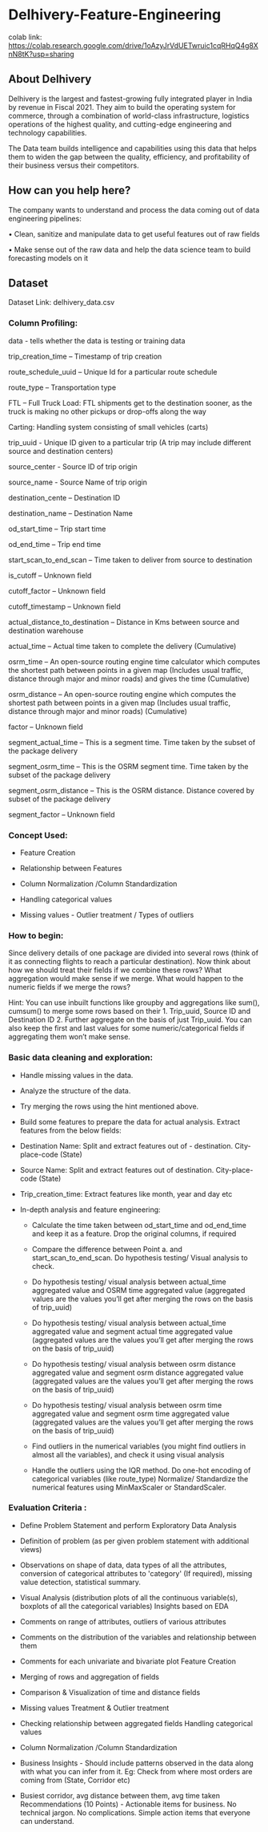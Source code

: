 # Delhivery-Feature-Engineering

colab link: https://colab.research.google.com/drive/1oAzyJrVdUETwruic1cqRHqQ4g8XnN8tK?usp=sharing


## About Delhivery

Delhivery is the largest and fastest-growing fully integrated player in India by revenue in Fiscal 2021. They aim to build the operating system for commerce, through a combination of world-class infrastructure, logistics operations of the highest quality, and cutting-edge engineering and technology capabilities.

The Data team builds intelligence and capabilities using this data that helps them to widen the gap between the quality, efficiency, and profitability of their business versus their competitors.

## How can you help here?

The company wants to understand and process the data coming out of data engineering pipelines:

• Clean, sanitize and manipulate data to get useful features out of raw fields

• Make sense out of the raw data and help the data science team to build forecasting models on it

## Dataset

Dataset Link: delhivery_data.csv


### Column Profiling:

data - tells whether the data is testing or training data

trip_creation_time – Timestamp of trip creation

route_schedule_uuid – Unique Id for a particular route schedule

route_type – Transportation type

FTL – Full Truck Load: FTL shipments get to the destination sooner, as the truck is making no other pickups or drop-offs along the way

Carting: Handling system consisting of small vehicles (carts)

trip_uuid - Unique ID given to a particular trip (A trip may include different source and destination centers)

source_center - Source ID of trip origin

source_name - Source Name of trip origin

destination_cente – Destination ID

destination_name – Destination Name

od_start_time – Trip start time

od_end_time – Trip end time

start_scan_to_end_scan – Time taken to deliver from source to destination

is_cutoff – Unknown field

cutoff_factor – Unknown field

cutoff_timestamp – Unknown field

actual_distance_to_destination – Distance in Kms between source and destination warehouse

actual_time – Actual time taken to complete the delivery (Cumulative)

osrm_time – An open-source routing engine time calculator which computes the shortest path between points in a given map (Includes usual traffic, distance through major and minor roads) and gives the time (Cumulative)

osrm_distance – An open-source routing engine which computes the shortest path between points in a given map (Includes usual traffic, distance through major and minor roads) (Cumulative)

factor – Unknown field

segment_actual_time – This is a segment time. Time taken by the subset of the package delivery

segment_osrm_time – This is the OSRM segment time. Time taken by the subset of the package delivery

segment_osrm_distance – This is the OSRM distance. Distance covered by subset of the package delivery

segment_factor – Unknown field

### Concept Used:

- Feature Creation

- Relationship between Features

- Column Normalization /Column Standardization

- Handling categorical values

- Missing values - Outlier treatment / Types of outliers

### How to begin:

Since delivery details of one package are divided into several rows (think of it as connecting flights to reach a particular destination). Now think about how we should treat their fields if we combine these rows? What aggregation would make sense if we merge. What would happen to the numeric fields if we merge the rows?

Hint: You can use inbuilt functions like groupby and aggregations like sum(), cumsum() to merge some rows based on their 1. Trip_uuid, Source ID and Destination ID 2. Further aggregate on the basis of just Trip_uuid. You can also keep the first and last values for some numeric/categorical fields if aggregating them won’t make sense.

### Basic data cleaning and exploration:

- Handle missing values in the data. 
- Analyze the structure of the data.
- Try merging the rows using the hint mentioned above.
- Build some features to prepare the data for actual analysis. Extract features from the below fields:
- Destination Name: Split and extract features out of - destination. City-place-code (State)
- Source Name: Split and extract features out of destination. City-place-code (State)
- Trip_creation_time: Extract features like month, year and day etc
- In-depth analysis and feature engineering:

  - Calculate the time taken between od_start_time and od_end_time and keep it as a feature. Drop the original columns, if required

  - Compare the difference between Point a. and start_scan_to_end_scan. Do hypothesis testing/ Visual 
analysis to check.

   - Do hypothesis testing/ visual analysis between actual_time aggregated value and OSRM time aggregated value (aggregated values are the values you’ll get after merging the rows on the basis of trip_uuid)

   - Do hypothesis testing/ visual analysis between actual_time aggregated value and segment actual time aggregated value (aggregated values are the values you’ll get after merging the rows on the basis of trip_uuid)

  - Do hypothesis testing/ visual analysis between osrm distance aggregated value and segment osrm distance aggregated value (aggregated values are the values you’ll get after merging the rows on the basis of trip_uuid)

  - Do hypothesis testing/ visual analysis between osrm time aggregated value and segment osrm time aggregated value (aggregated values are the values you’ll get after merging the rows on the basis of trip_uuid)

  - Find outliers in the numerical variables (you might find outliers in almost all the variables), and check it using visual analysis
  
  - Handle the outliers using the IQR method.
Do one-hot encoding of categorical variables (like route_type)
Normalize/ Standardize the numerical features using MinMaxScaler or StandardScaler.



### Evaluation Criteria :

- Define Problem Statement and perform Exploratory Data Analysis 

- Definition of problem (as per given problem statement with additional views)

- Observations on shape of data, data types of all the attributes, conversion of categorical attributes to 'category' (If required), missing value detection, statistical summary.

- Visual Analysis (distribution plots of all the continuous variable(s), boxplots of all the categorical variables)
Insights based on EDA

- Comments on range of attributes, outliers of various attributes

- Comments on the distribution of the variables and relationship between them

- Comments for each univariate and bivariate plot
Feature Creation

- Merging of rows and aggregation of fields

- Comparison & Visualization of time and distance fields

- Missing values Treatment & Outlier treatment

- Checking relationship between aggregated fields
Handling categorical values

- Column Normalization /Column Standardization

- Business Insights - Should include patterns observed in the data along with what you can infer from it. Eg:
Check from where most orders are coming from (State, Corridor etc)

- Busiest corridor, avg distance between them, avg time taken
Recommendations (10 Points) - Actionable items for business. No technical jargon. No complications. Simple action items that everyone can understand.
